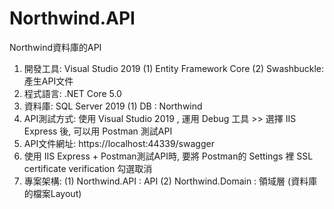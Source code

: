 # Northwind.API
Northwind資料庫的API

1. 開發工具: Visual Studio 2019
   (1) Entity Framework Core
   (2) Swashbuckle: 產生API文件
2. 程式語言: .NET Core 5.0
3. 資料庫: SQL Server 2019
   (1) DB : Northwind
4. API測試方式: 使用 Visual Studio 2019 , 運用 Debug 工具 >> 選擇 IIS Express 後, 可以用 Postman 測試API
5. API文件網址: https://localhost:44339/swagger
6. 使用 IIS Express + Postman測試API時, 要將 Postman的 Settings 裡 SSL certificate verification 勾選取消
7. 專案架構:
   (1) Northwind.API : API
   (2) Northwind.Domain : 領域層 (資料庫的檔案Layout)
